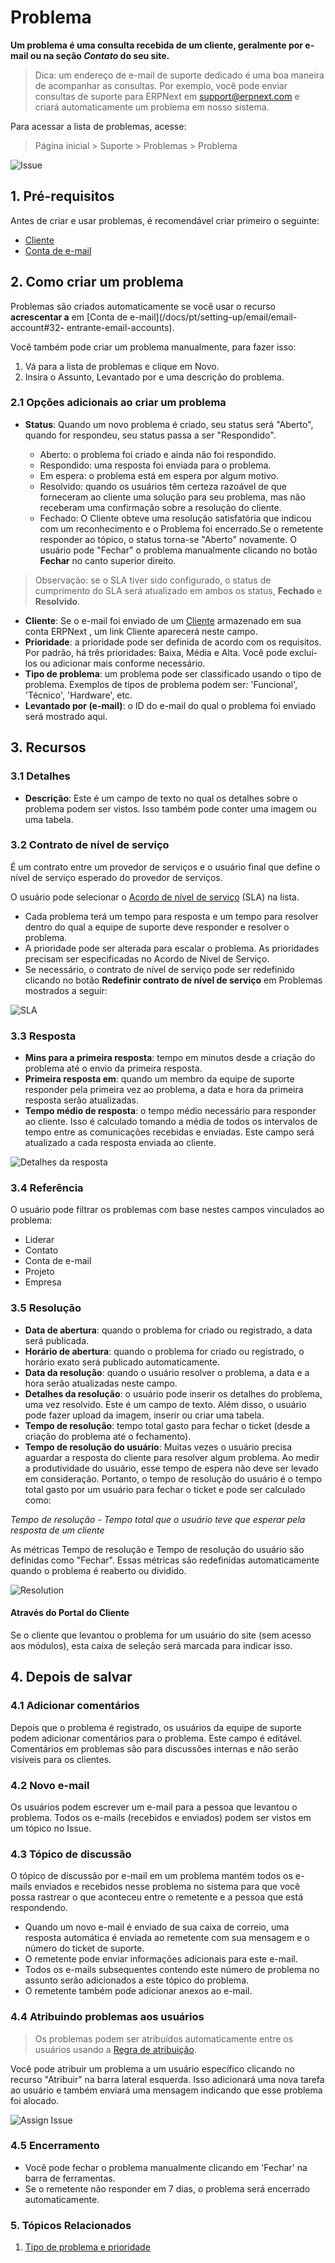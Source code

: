 # Problema


**Um problema é uma consulta recebida de um cliente, geralmente por e-mail ou na seção *Contato* do seu site.**



> 
> Dica: um endereço de e-mail de suporte dedicado é uma boa maneira de acompanhar as
>  consultas. Por exemplo, você pode enviar consultas de suporte para ERPNext em
>  support@erpnext.com e criará automaticamente um problema em nosso sistema.
> 
> 
> 


Para acessar a lista de problemas, acesse:



> 
> Página inicial > Suporte > Problemas > Problema
> 
> 
> 


![Issue](/files/issue.png)


## 1. Pré-requisitos


Antes de criar e usar problemas, é recomendável criar primeiro o seguinte:


* [Cliente](/docs/pt/CRM/customer)
* [Conta de e-mail](/docs/pt/setting-up/email/email-account)


## 2. Como criar um problema


Problemas são criados automaticamente se você usar o recurso **acrescentar a** em [Conta de e-mail](/docs/pt/setting-up/email/email-account#32- entrante-email-accounts).


Você também pode criar um problema manualmente, para fazer isso:


1. Vá para a lista de problemas e clique em Novo.
2. Insira o Assunto, Levantado por e uma descrição do problema.


### 2.1 Opções adicionais ao criar um problema


* **Status**: Quando um novo problema é criado, seu status será "Aberto", quando for
respondeu, seu status passa a ser "Respondido".


	+ Aberto: o problema foi criado e ainda não foi respondido.
	+ Respondido: uma resposta foi enviada para o problema.
	+ Em espera: o problema está em espera por algum motivo.
	+ Resolvido: quando os usuários têm certeza razoável de que forneceram ao cliente uma solução para seu problema, mas não receberam uma confirmação sobre a resolução do cliente.
	+ Fechado: O Cliente obteve uma resolução satisfatória que indicou com um reconhecimento e o Problema foi encerrado.Se o remetente responder ao tópico, o status torna-se "Aberto" novamente. O usuário pode "Fechar" o problema manualmente clicando no botão **Fechar** no canto superior direito.



> 
> Observação: se o SLA tiver sido configurado, o status de cumprimento do SLA será atualizado em ambos os status, **Fechado** e **Resolvido**.
> 
> 
> 


* **Cliente**: Se o e-mail foi enviado de um [Cliente](/docs/pt/CRM/customer) armazenado em sua conta ERPNext , um link Cliente aparecerá neste campo.
* **Prioridade**: a prioridade pode ser definida de acordo com os requisitos. Por padrão, há três prioridades: Baixa, Média e Alta. Você pode excluí-los ou adicionar mais conforme necessário.
* **Tipo de problema**: um problema pode ser classificado usando o tipo de problema. Exemplos de tipos de problema podem ser: 'Funcional', 'Técnico', 'Hardware', etc.
* **Levantado por (e-mail)**: o ID do e-mail do qual o problema foi enviado será mostrado aqui.


## 3. Recursos


### 3.1 Detalhes


* **Descrição**: Este é um campo de texto no qual os detalhes sobre o problema podem ser vistos. Isso também pode conter uma imagem ou uma tabela.


### 3.2 Contrato de nível de serviço


É um contrato entre um provedor de serviços e o usuário final que define o nível de serviço esperado do provedor de serviços.


O usuário pode selecionar o [Acordo de nível de serviço](/docs/pt/support/service-level-agreement) (SLA) na lista.


* Cada problema terá um tempo para resposta e um tempo para resolver dentro do qual a equipe de suporte deve responder e resolver o problema.
* A prioridade pode ser alterada para escalar o problema. As prioridades precisam ser especificadas no Acordo de Nível de Serviço.
* Se necessário, o contrato de nível de serviço pode ser redefinido clicando no botão **Redefinir contrato de nível de serviço** em Problemas mostrados a seguir:


![SLA](/files/new-issue.gif)


### 3.3 Resposta


* **Mins para a primeira resposta**: tempo em minutos desde a criação do problema até o envio da primeira resposta.
* **Primeira resposta em**: quando um membro da equipe de suporte responder pela primeira vez ao problema, a data e hora da primeira resposta serão atualizadas.
* **Tempo médio de resposta**: o tempo médio necessário para responder ao cliente. Isso é calculado tomando a média de todos os intervalos de tempo entre as comunicações recebidas e enviadas. Este campo será atualizado a cada resposta enviada ao cliente.


![Detalhes da resposta](/files/response.png)


### 3.4 Referência


O usuário pode filtrar os problemas com base nestes campos vinculados ao problema:


* Liderar
* Contato
* Conta de e-mail
* Projeto
* Empresa


### 3.5 Resolução


* **Data de abertura**: quando o problema for criado ou registrado, a data será publicada.
* **Horário de abertura**: quando o problema for criado ou registrado, o horário exato será publicado automaticamente.
* **Data da resolução**: quando o usuário resolver o problema, a data e a hora serão atualizadas neste campo.
* **Detalhes da resolução**: o usuário pode inserir os detalhes do problema, uma vez resolvido. Este é um campo de texto. Além disso, o usuário pode fazer upload da imagem, inserir ou criar uma tabela.
* **Tempo de resolução**: tempo total gasto para fechar o ticket (desde a criação do problema até o fechamento).
* **Tempo de resolução do usuário**: Muitas vezes o usuário precisa aguardar a resposta do cliente para resolver algum problema. Ao medir a produtividade do usuário, esse tempo de espera não deve ser levado em consideração. Portanto, o tempo de resolução do usuário é o tempo total gasto por um usuário para fechar o ticket e pode ser calculado como:


*Tempo de resolução - Tempo total que o usuário teve que esperar pela resposta de um cliente*


As métricas Tempo de resolução e Tempo de resolução do usuário são definidas como "Fechar". Essas métricas são redefinidas automaticamente quando o problema é reaberto ou dividido.


![Resolution](/files/resolution.png)


#### Através do Portal do Cliente


Se o cliente que levantou o problema for um usuário do site (sem acesso aos módulos), esta caixa de seleção será marcada para indicar isso.


## 4. Depois de salvar


### 4.1 Adicionar comentários


Depois que o problema é registrado, os usuários da equipe de suporte podem adicionar comentários para o problema. Este campo é editável. Comentários em problemas são para discussões internas e não serão visíveis para os clientes.


### 4.2 Novo e-mail


Os usuários podem escrever um e-mail para a pessoa que levantou o problema. Todos os e-mails (recebidos e enviados) podem ser vistos em um tópico no Issue.


### 4.3 Tópico de discussão


O tópico de discussão por e-mail em um problema mantém todos os e-mails enviados e recebidos nesse problema no sistema para que você possa rastrear o que aconteceu entre o remetente e a pessoa que está respondendo.


* Quando um novo e-mail é enviado de sua caixa de correio, uma resposta automática é enviada ao remetente com sua mensagem e o número do ticket de suporte.
* O remetente pode enviar informações adicionais para este e-mail.
* Todos os e-mails subsequentes contendo este número de problema no assunto serão adicionados a este tópico do problema.
* O remetente também pode adicionar anexos ao e-mail.


### 4.4 Atribuindo problemas aos usuários



> 
> Os problemas podem ser atribuídos automaticamente entre os usuários usando a [Regra de atribuição](/docs/pt/automation/assignment-rule).
> 
> 
> 


Você pode atribuir um problema a um usuário específico clicando no recurso "Atribuir" na barra lateral esquerda. Isso adicionará uma nova tarefa ao usuário e também enviará uma mensagem indicando que esse problema foi alocado.


![Assign Issue](/files/issue-assign.png)


### 4.5 Encerramento


* Você pode fechar o problema manualmente clicando em 'Fechar' na barra de ferramentas.
* Se o remetente não responder em 7 dias, o problema será encerrado automaticamente.


### 5. Tópicos Relacionados


1. [Tipo de problema e prioridade](/docs/pt/support/issue-type-and-priority)
